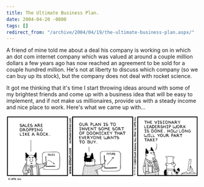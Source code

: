 ```yaml
---
title: The Ultimate Business Plan.
date: 2004-04-20 -0800
tags: []
redirect_from: "/archive/2004/04/19/the-ultimate-business-plan.aspx/"
---
```


A friend of mine told me about a deal his company is working on in which
an dot com internet company which was valued at around a couple million
dollars a few years ago has now reached an agreement to be sold for a
couple hundred million. He's not at liberty to discuss which company (so
we can buy up its stock), but the company does not deal with rocket
science.

It got me thinking that it's time I start throwing ideas around with
some of my brightest friends and come up with a business idea that will
be easy to implement, and if not make us millionaires, provide us with a
steady income and nice place to work. Here's what we came up with...

![business plan](/images/dilbert_plans.gif)

